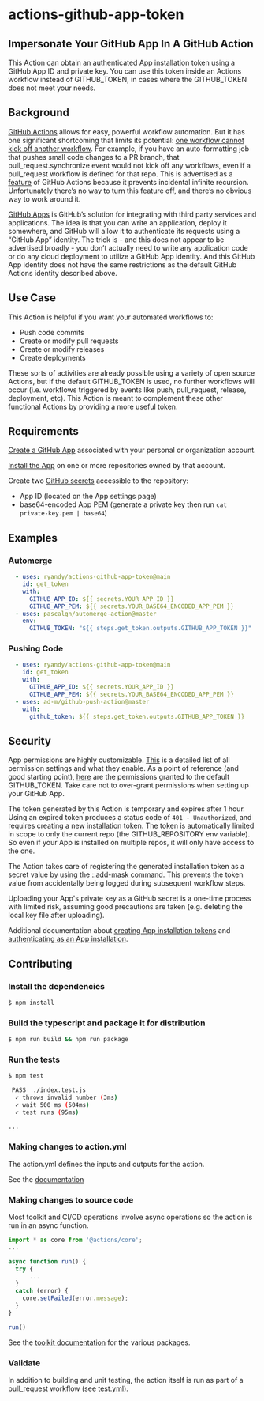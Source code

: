 # actions-github-app-token

## Impersonate Your GitHub App In A GitHub Action

This Action can obtain an authenticated App installation token using a GitHub App ID and private key. You can use this token inside an Actions workflow instead of GITHUB_TOKEN, in cases where the GITHUB_TOKEN does not meet your needs.

## Background

[GitHub Actions](https://github.com/features/actions) allows for easy, powerful workflow automation. But it has one significant shortcoming that limits its potential: [one workflow cannot kick off another workflow](https://docs.github.com/en/actions/configuring-and-managing-workflows/authenticating-with-the-github_token#using-the-github_token-in-a-workflow). For example, if you have an auto-formatting job that pushes small code changes to a PR branch, that pull_request.synchronize event would not kick off any workflows, even if a pull_request workflow is defined for that repo. This is advertised as a [feature](https://docs.github.com/en/actions/reference/events-that-trigger-workflows#triggering-new-workflows-using-a-personal-access-token) of GitHub Actions because it prevents incidental infinite recursion. Unfortunately there’s no way to turn this feature off, and there’s no obvious way to work around it.

[GitHub Apps](https://docs.github.com/en/developers/apps/about-apps) is GitHub’s solution for integrating with third party services and applications. The idea is that you can write an application, deploy it somewhere, and GitHub will allow it to authenticate its requests using a “GitHub App” identity. The trick is - and this does not appear to be advertised broadly - you don’t actually need to write any application code or do any cloud deployment to utilize a GitHub App identity. And this GitHub App identity does not have the same restrictions as the default GitHub Actions identity described above.

## Use Case

This Action is helpful if you want your automated workflows to:
- Push code commits
- Create or modify pull requests
- Create or modify releases
- Create deployments

These sorts of activities are already possible using a variety of open source Actions, but if the default GITHUB_TOKEN is used, no further workflows will occur (i.e. workflows triggered by events like push, pull_request, release, deployment, etc). This Action is meant to complement these other functional Actions by providing a more useful token.

## Requirements

[Create a GitHub App](https://docs.github.com/en/developers/apps/creating-a-github-app) associated with your personal or organization account.

[Install the App](https://docs.github.com/en/developers/apps/installing-github-apps) on one or more repositories owned by that account.

Create two [GitHub secrets](https://docs.github.com/en/actions/configuring-and-managing-workflows/creating-and-storing-encrypted-secrets) accessible to the repository:
- App ID (located on the App settings page)
- base64-encoded App PEM (generate a private key then run `cat private-key.pem | base64`)

## Examples

### Automerge

```yaml
  - uses: ryandy/actions-github-app-token@main
    id: get_token
    with:
      GITHUB_APP_ID: ${{ secrets.YOUR_APP_ID }}
      GITHUB_APP_PEM: ${{ secrets.YOUR_BASE64_ENCODED_APP_PEM }}
  - uses: pascalgn/automerge-action@master
    env:
      GITHUB_TOKEN: "${{ steps.get_token.outputs.GITHUB_APP_TOKEN }}"
```

### Pushing Code

```yaml
  - uses: ryandy/actions-github-app-token@main
    id: get_token
    with:
      GITHUB_APP_ID: ${{ secrets.YOUR_APP_ID }}
      GITHUB_APP_PEM: ${{ secrets.YOUR_BASE64_ENCODED_APP_PEM }}
  - uses: ad-m/github-push-action@master
    with:
      github_token: ${{ steps.get_token.outputs.GITHUB_APP_TOKEN }}
```

## Security

App permissions are highly customizable. [This](https://docs.github.com/en/rest/reference/permissions-required-for-github-apps) is a detailed list of all permission settings and what they enable. As a point of reference (and good starting point), [here](https://docs.github.com/en/actions/configuring-and-managing-workflows/authenticating-with-the-github_token#permissions-for-the-github_token) are the permissions granted to the default GITHUB_TOKEN. Take care not to over-grant permissions when setting up your GitHub App.

The token generated by this Action is temporary and expires after 1 hour. Using an expired token produces a status code of `401 - Unauthorized`, and requires creating a new installation token. The token is automatically limited in scope to only the current repo (the GITHUB_REPOSITORY env variable). So even if your App is installed on multiple repos, it will only have access to the one.

The Action takes care of registering the generated installation token as a secret value by using the [::add-mask command](https://docs.github.com/en/actions/reference/workflow-commands-for-github-actions#masking-a-value-in-log). This prevents the token value from accidentally being logged during subsequent workflow steps.

Uploading your App's private key as a GitHub secret is a one-time process with limited risk, assuming good precautions are taken (e.g. deleting the local key file after uploading).

Additional documentation about [creating App installation tokens](https://docs.github.com/en/rest/reference/apps#create-an-installation-access-token-for-an-app) and [authenticating as an App installation](https://docs.github.com/en/developers/apps/authenticating-with-github-apps#authenticating-as-an-installation).

## Contributing

### Install the dependencies
```bash
$ npm install
```

### Build the typescript and package it for distribution
```bash
$ npm run build && npm run package
```

### Run the tests
```bash
$ npm test

 PASS  ./index.test.js
  ✓ throws invalid number (3ms)
  ✓ wait 500 ms (504ms)
  ✓ test runs (95ms)

...
```

### Making changes to action.yml

The action.yml defines the inputs and outputs for the action.

See the [documentation](https://help.github.com/en/articles/metadata-syntax-for-github-actions)

### Making changes to source code

Most toolkit and CI/CD operations involve async operations so the action is run in an async function.

```javascript
import * as core from '@actions/core';
...

async function run() {
  try { 
      ...
  } 
  catch (error) {
    core.setFailed(error.message);
  }
}

run()
```

See the [toolkit documentation](https://github.com/actions/toolkit/blob/master/README.md#packages) for the various packages.

### Validate

In addition to building and unit testing, the action itself is run as part of a pull_request workflow (see [test.yml](.github/workflows/test.yml)).
